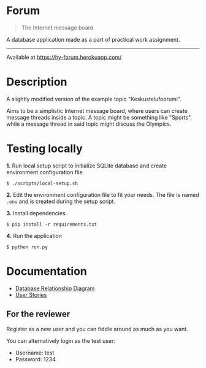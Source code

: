 # Forum

> The Internet message board

A database application made as a part of practical work assignment.

---

Available at https://hy-forum.herokuapp.com/

# Description

A slightly modified version of the example topic "Keskustelufoorumi".

Aims to be a simplistic Internet message board, where users can create message threads inside a topic. A topic might be something like "Sports", while a message thread in said topic might discuss the Olympics.

# Testing locally

**1.** Run local setup script to initialize SQLite database and create environment configuration file.

```
$ ./scripts/local-setup.sh
```

**2.** Edit the environment configuration file to fit your needs. The file is named `.env` and is created during the setup script.

**3.** Install dependencies

```
$ pip install -r requirements.txt
```

**4.** Run the application

```
$ python run.py
```

# Documentation

- [Database Relationship Diagram](documentation/db-diagram.png)
- [User Stories](documentation/user-stories.md)

## For the reviewer

Register as a new user and you can fiddle around as much as you want.

You can alternatively login as the test user:
- Username: test
- Password: 1234